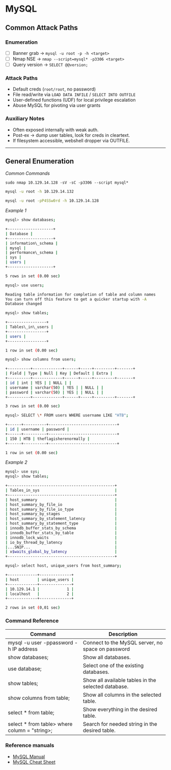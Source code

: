 # MySQL

## Common Attack Paths

### Enumeration
- [ ] Banner grab → `mysql -u root -p -h <target>`
- [ ] Nmap NSE → `nmap --script=mysql* -p3306 <target>`
- [ ] Query version → `SELECT @@version;`

### Attack Paths
- Default creds (`root/root`, no password)
- File read/write via `LOAD DATA INFILE` / `SELECT INTO OUTFILE`
- User-defined functions (UDF) for local privilege escalation
- Abuse MySQL for pivoting via user grants

### Auxiliary Notes
- Often exposed internally with weak auth.
- Post-ex → dump user tables, look for creds in cleartext.
- If filesystem accessible, webshell dropper via OUTFILE.

---

## General Enumeration

*Common Commands*

`sudo nmap 10.129.14.128 -sV -sC -p3306 --script mysql*`

```bash
mysql -u root -h 10.129.14.132

mysql -u root -pP4SSw0rd -h 10.129.14.128
```

*Example 1*

```bash
mysql> show databases;

+--------------------+
| Database |
+--------------------+
| information\_schema |
| mysql |
| performance\_schema |
| sys |
| users |
+--------------------+

5 rows in set (0.00 sec)

mysql> use users;

Reading table information for completion of table and column names
You can turn off this feature to get a quicker startup with -A
Database changed

mysql> show tables;

+-----------------+
| Tables\_in\_users |
+-----------------+
| users |
+-----------------+

1 row in set (0.00 sec)

mysql> show columns from users;

+----------+-------------+------+-----+---------+-------+
| Field | Type | Null | Key | Default | Extra |
+----------+-------------+------+-----+---------+-------+
| id | int | YES | | NULL | |
| username | varchar(50) | YES | | NULL | |
| password | varchar(50) | YES | | NULL | |
+----------+-------------+------+-----+---------+-------+

3 rows in set (0.00 sec)

mysql> SELECT \* FROM users WHERE username LIKE "HTB";

+------+----------+------------------------------+
| id | username | password |
+------+----------+------------------------------+
| 150 | HTB | theflagisherenormally |
+------+----------+------------------------------+

1 row in set (0.00 sec)
```

*Example 2*

```bash
mysql> use sys;
mysql> show tables;

+-----------------------------------------------+
| Tables_in_sys                                 |
+-----------------------------------------------+
| host_summary                                  |
| host_summary_by_file_io                       |
| host_summary_by_file_io_type                  |
| host_summary_by_stages                        |
| host_summary_by_statement_latency             |
| host_summary_by_statement_type                |
| innodb_buffer_stats_by_schema                 |
| innodb_buffer_stats_by_table                  |
| innodb_lock_waits                             |
| io_by_thread_by_latency                       |
|...SNIP...                                     |
| x$waits_global_by_latency                     |
+-----------------------------------------------+

mysql> select host, unique_users from host_summary;

+-------------+--------------+
| host        | unique_users |
+-------------+--------------+
| 10.129.14.1 |            1 |
| localhost   |            2 |
+-------------+--------------+

2 rows in set (0,01 sec)
```

### Command Reference


| Command | Description |
| --- |  --- |
| mysql -u user -ppassword -h IP address | Connect to the MySQL server, no space on password |
| show databases; | Show all databases. |
| use database; | Select one of the existing databases. |
| show tables; | Show all available tables in the selected database. |
| show columns from table; | Show all columns in the selected table. |
| select \* from table; | Show everything in the desired table. |
| select \* from table> where column = "string>; | Search for needed string in the desired table. |

### Reference manuals

- [MySQL Manual](https://dev.mysql.com/doc/refman/8.0/en/system-schema.html#:~:text=The%20mysql%20schema%20is%20the,used%20for%20other%20operational%20purposes)
- [MySQL Cheat Sheet](https://www.bytebase.com/reference/mysql/how-to/top-mysql-commands-with-examples/)

